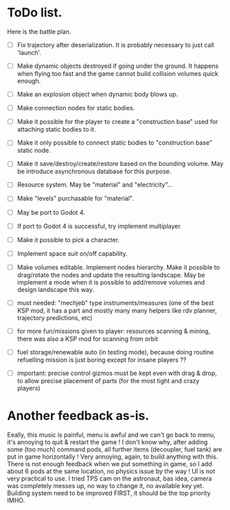 

# ToDo list.

Here is the battle plan.
- [ ] Fix trajectory after deserialization. It is probably necessary to just call 'launch'.
- [ ] Make dynamic objects destroyed if going under the ground. It happens when flying too fast and the game cannot build collision volumes quick enough.
- [ ] Make an explosion object when dynamic body blows up.
- [ ] Make connection nodes for static bodies.
- [ ] Make it possible for the player to create a "construction base" used for attaching static bodies to it.
- [ ] Make it only possible to connect static bodies to "construction base" static node.
- [ ] Make it save/destroy/create/restore based on the bounding volume. May be introduce asynchronous database for this purpose.
- [ ] Resource system. May be "material" and "electricity"...
- [ ] Make "levels" purchasable for "material".
- [ ] May be port to Godot 4.
- [ ] If port to Godot 4 is successful, try implement multiplayer.
- [ ] Make it possible to pick a character.
- [ ] Implement space suit on/off capability.

- [ ] Make volumes editable. Implement nodes hierarchy. Make it possible to drag/rotate the nodes and update the resulting landscape. May be implement a mode when it is possible to add/remove volumes and design landscape this way.

- [ ] must needed: "mechjeb" type instruments/measures (one of the best KSP mod, it has a part and mostly many many helpers like rdv planner, trajectory predictions, etc)
- [ ] for more fun/missions given to player: resources scanning & mining, there was also a KSP mod for scanning from orbit
- [ ] fuel storage/renewable auto (in testing mode), because doing routine refuelling mission is just boring except for insane players ??
- [ ] important: precise control gizmos must be kept even with drag & drop, to allow precise placement of parts (for the most tight and crazy players)


# Another feedback as-is.

Eeally, this music is painful, menu is awful and we can't go back to menu, it's annoying to quit & restart the game !
I don't know why, after adding some (too much) command pods, all further items (decoupler, fuel tank) are put in game horizontally ! Very annoying, again, to build anything with this.
There is not enough feedback when we put something in game, so I add about 6 pods at the same location, no physics issue by the way !
UI is not very practical to use.
I tried TPS cam on the astronaut, bas idea, camera was completely messes up, no way to change it, no available key yet.
Building system need to be improved FIRST, it should be the top priority IMHO.
